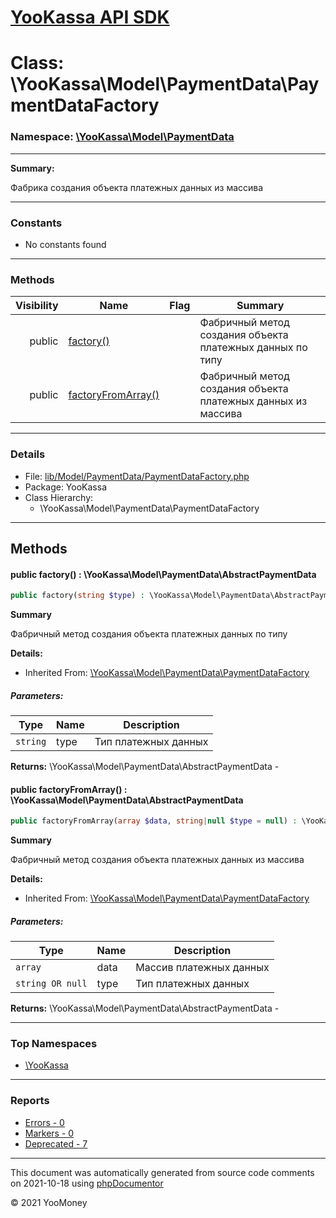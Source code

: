 # [YooKassa API SDK](../home.md)

# Class: \YooKassa\Model\PaymentData\PaymentDataFactory
### Namespace: [\YooKassa\Model\PaymentData](../namespaces/yookassa-model-paymentdata.md)
---
**Summary:**

Фабрика создания объекта платежных данных из массива

---
### Constants
* No constants found
---
### Methods
| Visibility | Name | Flag | Summary |
| ----------:| ---- | ---- | ------- |
| public | [factory()](../classes/YooKassa-Model-PaymentData-PaymentDataFactory.md#method_factory) |  | Фабричный метод создания объекта платежных данных по типу |
| public | [factoryFromArray()](../classes/YooKassa-Model-PaymentData-PaymentDataFactory.md#method_factoryFromArray) |  | Фабричный метод создания объекта платежных данных из массива |
---
### Details
* File: [lib/Model/PaymentData/PaymentDataFactory.php](../../lib/Model/PaymentData/PaymentDataFactory.php)
* Package: YooKassa
* Class Hierarchy:
  * \YooKassa\Model\PaymentData\PaymentDataFactory

---
## Methods
<a name="method_factory" class="anchor"></a>
#### public factory() : \YooKassa\Model\PaymentData\AbstractPaymentData

```php
public factory(string $type) : \YooKassa\Model\PaymentData\AbstractPaymentData
```

**Summary**

Фабричный метод создания объекта платежных данных по типу

**Details:**
* Inherited From: [\YooKassa\Model\PaymentData\PaymentDataFactory](../classes/YooKassa-Model-PaymentData-PaymentDataFactory.md)
##### Parameters:
| Type | Name | Description |
| ---- | ---- | ----------- |
| <code lang="php">string</code> | type  | Тип платежных данных |

**Returns:** \YooKassa\Model\PaymentData\AbstractPaymentData - 


<a name="method_factoryFromArray" class="anchor"></a>
#### public factoryFromArray() : \YooKassa\Model\PaymentData\AbstractPaymentData

```php
public factoryFromArray(array $data, string|null $type = null) : \YooKassa\Model\PaymentData\AbstractPaymentData
```

**Summary**

Фабричный метод создания объекта платежных данных из массива

**Details:**
* Inherited From: [\YooKassa\Model\PaymentData\PaymentDataFactory](../classes/YooKassa-Model-PaymentData-PaymentDataFactory.md)
##### Parameters:
| Type | Name | Description |
| ---- | ---- | ----------- |
| <code lang="php">array</code> | data  | Массив платежных данных |
| <code lang="php">string OR null</code> | type  | Тип платежных данных |

**Returns:** \YooKassa\Model\PaymentData\AbstractPaymentData - 



---

### Top Namespaces

* [\YooKassa](../namespaces/yookassa.md)

---

### Reports
* [Errors - 0](../reports/errors.md)
* [Markers - 0](../reports/markers.md)
* [Deprecated - 7](../reports/deprecated.md)

---

This document was automatically generated from source code comments on 2021-10-18 using [phpDocumentor](http://www.phpdoc.org/)

&copy; 2021 YooMoney